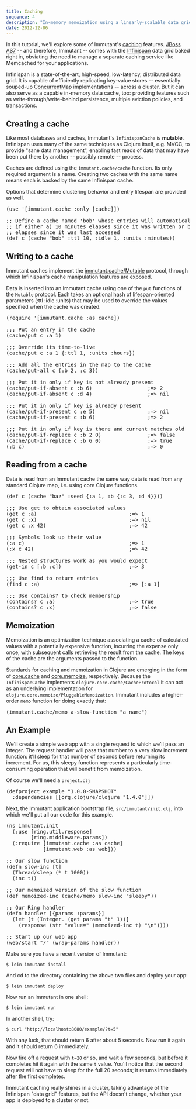 ```yaml
---
title: Caching
sequence: 4
description: "In-memory memoization using a linearly-scalable data grid"
date: 2012-12-06
---
```


In this tutorial, we'll explore some of Immutant's [caching] features.
[JBoss AS7][as7] -- and therefore, Immutant -- comes with the
[Infinispan] data grid baked right in, obviating the need to manage a
separate caching service like Memcached for your applications.

Infinispan is a state-of-the-art, high-speed, low-latency, distributed
data grid. It is capable of efficiently replicating key-value stores
-- essentially souped-up [ConcurrentMap] implementations -- across a
cluster. But it can also serve as a capable in-memory data cache, too:
providing features such as write-through/write-behind persistence,
multiple eviction policies, and transactions.

## Creating a cache

Like most databases and caches, Immutant's `InfinispanCache` is
**mutable**. Infinispan uses many of the same techniques as Clojure
itself, e.g. MVCC, to provide "sane data management", enabling fast
reads of data that may have been put there by another -- possibly
remote -- process.

Caches are defined using the `immutant.cache/cache` function. Its only
required argument is a name. Creating two caches with the same name
means each is backed by the same Infinispan cache.

Options that determine clustering behavior and entry lifespan are
provided as well.

<pre class="syntax clojure">(use '[immutant.cache :only [cache]])

;; Define a cache named 'bob' whose entries will automatically expire
;; if either a) 10 minutes elapses since it was written or b) 1 minute
;; elapses since it was last accessed
(def c (cache "bob" :ttl 10, :idle 1, :units :minutes))
</pre>

## Writing to a cache

Immutant caches implement the [immutant.cache/Mutable][mutable-api]
protocol, through which Infinispan's cache manipulation features are
exposed.

Data is inserted into an Immutant cache using one of the `put`
functions of the `Mutable` protocol. Each takes an optional hash of
lifespan-oriented parameters (:ttl :idle :units) that may be used to
override the values specified when the cache was created.

<pre class="syntax clojure">(require '[immutant.cache :as cache])

;;; Put an entry in the cache
(cache/put c :a 1)

;;; Override its time-to-live
(cache/put c :a 1 {:ttl 1, :units :hours})

;;; Add all the entries in the map to the cache
(cache/put-all c {:b 2, :c 3})

;;; Put it in only if key is not already present
(cache/put-if-absent c :b 6)                  ;=> 2
(cache/put-if-absent c :d 4)                  ;=> nil

;;; Put it in only if key is already present
(cache/put-if-present c :e 5)                 ;=> nil
(cache/put-if-present c :b 6)                 ;=> 2

;;; Put it in only if key is there and current matches old
(cache/put-if-replace c :b 2 0)               ;=> false
(cache/put-if-replace c :b 6 0)               ;=> true
(:b c)                                        ;=> 0
</pre>

## Reading from a cache

Data is read from an Immutant cache the same way data is read from any
standard Clojure map, i.e. using core Clojure functions.

<pre class="syntax clojure">
(def c (cache "baz" :seed {:a 1, :b {:c 3, :d 4}}))

;;; Use get to obtain associated values
(get c :a)                              ;=> 1
(get c :x)                              ;=> nil
(get c :x 42)                           ;=> 42

;;; Symbols look up their value
(:a c)                                  ;=> 1
(:x c 42)                               ;=> 42

;;; Nested structures work as you would expect
(get-in c [:b :c])                      ;=> 3

;;; Use find to return entries
(find c :a)                             ;=> [:a 1]

;;; Use contains? to check membership
(contains? c :a)                        ;=> true
(contains? c :x)                        ;=> false
</pre>

## Memoization

Memoization is an optimization technique associating a cache of
calculated values with a potentially expensive function, incurring the
expense only once, with subsequent calls retrieving the result from
the cache. The keys of the cache are the arguments passed to the
function.

Standards for caching and memoization in Clojure are emerging in the
form of [core.cache] and [core.memoize], respectively. Because the
`InfinispanCache` implements `clojure.core.cache/CacheProtocol` it can
act as an underlying implementation for
`clojure.core.memoize/PluggableMemoization`. Immutant includes a
higher-order `memo` function for doing exactly that:

<pre class="syntax clojure">(immutant.cache/memo a-slow-function "a name")</pre>

## An Example

We'll create a simple web app with a single request to which we'll
pass an integer. The request handler will pass that number to a very
slow increment function: it'll sleep for that number of seconds before
returning its increment. For us, this sleepy function represents a
particularly time-consuming operation that will benefit from
memoization.

Of course we'll need a `project.clj`

<pre class="syntax clojure">(defproject example "1.0.0-SNAPSHOT"
  :dependencies [[org.clojure/clojure "1.4.0"]])
</pre>

Next, the Immutant application bootstrap file, `src/immutant/init.clj`, into
which we'll put all our code for this example.

<pre class="syntax clojure">(ns immutant.init
  (:use [ring.util.response]
        [ring.middleware.params])
  (:require [immutant.cache :as cache]
            [immutant.web :as web]))

;; Our slow function
(defn slow-inc [t]
  (Thread/sleep (* t 1000))
  (inc t))

;; Our memoized version of the slow function
(def memoized-inc (cache/memo slow-inc "sleepy"))

;; Our Ring handler
(defn handler [{params :params}]
  (let [t (Integer. (get params "t" 1))]
    (response (str "value=" (memoized-inc t) "\n"))))

;; Start up our web app
(web/start "/" (wrap-params handler))
</pre>

Make sure you have a recent version of Immutant:

    $ lein immutant install

And cd to the directory containing the above two files and deploy your app:

    $ lein immutant deploy
    
Now run an Immutant in one shell:

    $ lein immutant run

In another shell, try:

    $ curl "http://localhost:8080/example/?t=5"

With any luck, that should return 6 after about 5 seconds. Now run it
again and it should return 6 immediately. 

Now fire off a request with `t=20` or so, and wait a few seconds, but
before it completes hit it again with the same `t` value. You'll
notice that the second request will not have to sleep for the full 20
seconds; it returns immediately after the first completes.

Immutant caching really shines in a cluster, taking advantage of the
Infinispan "data grid" features, but the API doesn't change, whether
your app is deployed to a cluster or not.

[caching]: http://immutant.org/builds/LATEST/html-docs/caching.html
[as7]: http://www.jboss.org/jbossas
[Infinispan]: http://infinispan.org
[ConcurrentMap]: http://docs.oracle.com/javase/6/docs/api/java/util/concurrent/ConcurrentMap.html
[core.cache]: https://github.com/clojure/core.cache
[core.memoize]: https://github.com/clojure/core.memoize
[mutable-api]: http://immutant.org/documentation/current/apidoc/immutant.cache-api.html#immutant.cache/Mutable
